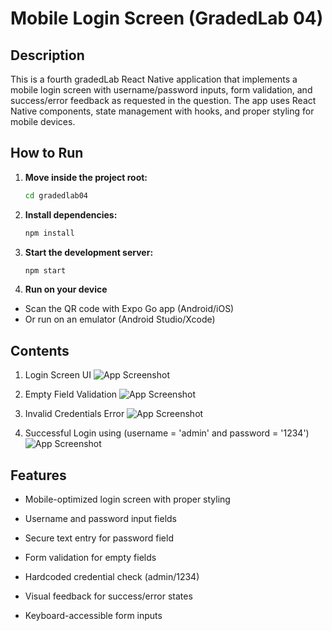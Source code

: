 # Mobile Login Screen (GradedLab 04)

## Description

This is a fourth gradedLab React Native application that implements a mobile login screen with username/password inputs, form validation, and success/error feedback as requested in the question. The app uses React Native components, state management with hooks, and proper styling for mobile devices.

## How to Run

1. **Move inside the project root:**
   ```bash
   cd gradedlab04
   ```

2. **Install dependencies:**
   ```bash
   npm install
   ```

3. **Start the development server:**
   ```bash
   npm start
   ```

4. **Run on your device**
- Scan the QR code with Expo Go app (Android/iOS)
- Or run on an emulator (Android Studio/Xcode)

## Contents

1. Login Screen UI
   ![App Screenshot](./screenshot01.PNG)

2. Empty Field Validation
   ![App Screenshot](./screenshot03.PNG)

3. Invalid Credentials Error
   ![App Screenshot](./screenshot04.PNG)

4. Successful Login using (username = 'admin' and password = '1234')
   ![App Screenshot](./screenshot02.PNG)

## Features

- Mobile-optimized login screen with proper styling

- Username and password input fields

- Secure text entry for password field

- Form validation for empty fields

- Hardcoded credential check (admin/1234)

- Visual feedback for success/error states

- Keyboard-accessible form inputs